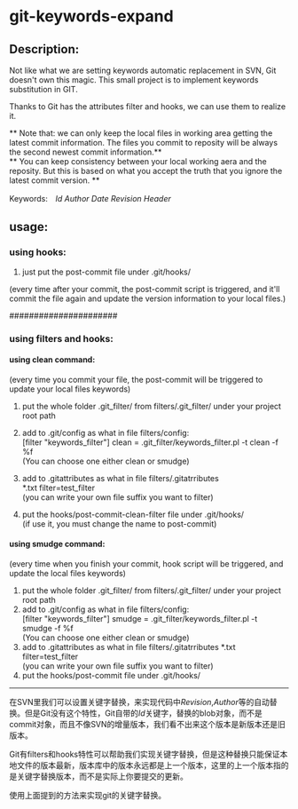 # git-keywords-expand

## Description:

Not like what we are setting keywords automatic replacement in SVN, Git doesn't own this magic. This small project is to implement  keywords substitution in GIT.

Thanks to Git has the attributes filter and hooks, we can use them to realize it. 

** Note that: we can only keep the local files in working area getting the latest commit information. The files you commit to reposity will be always the second newest commit information.**   
** You can keep consistency between your local working aera and the reposity. But this is based on what you accept the truth that you ignore the latest commit version. **

Keywords:　$Id$ $Author$ $Date$ $Revision$ $Header$



## usage:

### using hooks:

1. just put the post-commit file under .git/hooks/

(every time after your commit, the post-commit script is triggered, and it'll commit the file again and update the version information to your local files.)

######################

### using filters and hooks:

#### using clean command:

(every time you commit your file, the post-commit will be triggered to update your local files keywords)

1. put the whole folder .git_filter/ from filters/.git_filter/ under your project root path

2. add to .git/config as what in file filters/config:  
[filter "keywords_filter"]
    clean = .git_filter/keywords_filter.pl -t clean -f %f  
(You can choose one either clean or smudge)
3. add to .gitattributes as what in file filters/.gitatrributes  
*.txt filter=test_filter  
(you can write your own file suffix you want to filter)

4. put the hooks/post-commit-clean-filter file under .git/hooks/  
(if use it, you must change the name to post-commit)


#### using smudge command:
(every time when you finish your commit, hook script will be triggered, and update the local files keywords)

1. put the whole folder .git_filter/ from filters/.git_filter/ under your project root path
2. add to .git/config as what in file filters/config:  
[filter "keywords_filter"]
    smudge = .git_filter/keywords_filter.pl -t smudge -f %f  
(You can choose one either clean or smudge)  
3. add to .gitattributes as what in file filters/.gitatrributes
*.txt filter=test_filter  
(you can write your own file suffix you want to filter)  
4. put the hooks/post-commit file under .git/hooks/

------------------------------

在SVN里我们可以设置关键字替换，来实现代码中$Revision$,$Author$等的自动替换。但是Git没有这个特性，Git自带的$Id$关键字，替换的blob对象，而不是commit对象，而且不像SVN的增量版本，我们看不出来这个版本是新版本还是旧版本。

Git有filters和hooks特性可以帮助我们实现关键字替换，但是这种替换只能保证本地文件的版本最新，版本库中的版本永远都是上一个版本，这里的上一个版本指的是关键字替换版本，而不是实际上你要提交的更新。

使用上面提到的方法来实现git的关键字替换。

